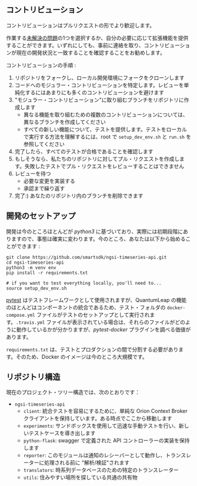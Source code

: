 ## コントリビューション

コントリビューションはプルリクエストの形でより歓迎します。

作業する[未解決の問題](https://github.com/smartsdk/ngsi-timeseries-api/issues)の1つを選択するか、自分の必要に応じて拡張機能を提供することができます。いずれにしても、事前に連絡を取り、コントリビューションが現在の開発状況と一致することを確認することをお勧めします。

コントリビューションの手順 :

1. リポジトリをフォークし、ローカル開発環境にフォークをクローンします
1. コードへのモジュラー・コントリビューションを特定します。レビューを単純化するにはあまりにも多くのコントリビューションを避けます
1. "モジュラー・コントリビューション"に取り組むブランチをリポジトリに作成します
   - 異なる機能を取り組むための複数のコントリビューションについては、異なるブランチを作成してください
   - すべての新しい機能について、テストを提供します。テストをローカルで実行する方法を理解するには、root で `setup_dev_env.sh` と `run.sh` を参照してください
1. 完了したら、すべてのテストが合格であることを確認します
1. もしそうなら、私たちのリポジトリに対してプル・リクエストを作成します。失敗したテストでプル・リクエストをレビューすることはできません
1. レビューを待つ
   - 必要な変更を実装する
   - 承認まで繰り返す
1. 完了:) あなたのリポジトリ内のブランチを削除できます

## 開発のセットアップ

開発は今のところほとんどが *python3* に基づいており、実際には初期段階にありますので、事態は確実に変わります。今のところ、あなたは以下から始めることができます :

    git clone https://github.com/smartsdk/ngsi-timeseries-api.git
    cd ngsi-timeseries-api
    python3 -m venv env
    pip install -r requirements.txt

    # if you want to test everything locally, you'll need to...
    source setup_dev_env.sh

[pytest](https://docs.pytest.org/en/latest/) はテストフレームワークとして使用されますが、QuantumLeap の機能のほとんどはコンポーネントの統合であるため、テスト・フォルダの `docker-compose.yml` ファイルがテストのセットアップとして実行されます。`.travis.yml` ファイルが表示されている場合は、それらのファイルがどのように動作しているかが分かりますが、*pytest-docker* プラグインを調べる価値があります。

`requirements.txt` は、テストとプロダクションの間で分割する必要があります。そのため、Docker のイメージは今のところ大規模です。

## リポジトリ構造

現在のプロジェクト・ツリー構造では、次のとおりです：

- `ngsi-timeseries-api`
    - `client`: 統合テストを容易にするために、単純な Orion Context Broker クライアントを保持しています。ある時点でここから移動します
    - `experiments`: サンドボックスを使用して迅速な手動テストを行い、新しいテストケースを導き出します
    - `python-flask`: swagger で定義された API コントローラーの実装を保持します
    - `reporter`: このモジュールは通知のレシーバーとして動作し、トランスレーターに処理される前に "解析/検証"されます
    - `translators`: 時系列データベースのための特定のトランスレーター
    - `utils`: 住みやすい場所を探している共通の共有物
